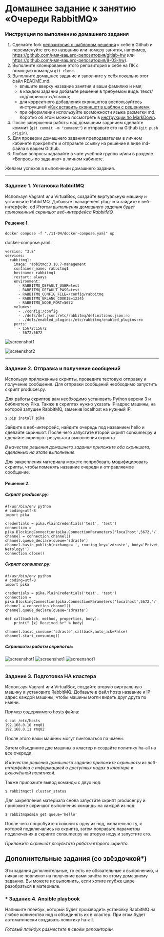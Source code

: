 # Домашнее задание к занятию  «Очереди RabbitMQ»

### Инструкция по выполнению домашнего задания

1. Сделайте fork [репозитория c шаблоном решения](https://github.com/netology-code/sys-pattern-homework) к себе в Github и переименуйте его по названию или номеру занятия, например, https://github.com/имя-вашего-репозитория/gitlab-hw или https://github.com/имя-вашего-репозитория/8-03-hw).
2. Выполните клонирование этого репозитория к себе на ПК с помощью команды `git clone`.
3. Выполните домашнее задание и заполните у себя локально этот файл README.md:
   - впишите вверху название занятия и ваши фамилию и имя;
   - в каждом задании добавьте решение в требуемом виде: текст/код/скриншоты/ссылка;
   - для корректного добавления скриншотов воспользуйтесь инструкцией [«Как вставить скриншот в шаблон с решением»](https://github.com/netology-code/sys-pattern-homework/blob/main/screen-instruction.md);
   - при оформлении используйте возможности языка разметки md. Коротко об этом можно посмотреть в [инструкции по MarkDown](https://github.com/netology-code/sys-pattern-homework/blob/main/md-instruction.md).
4. После завершения работы над домашним заданием сделайте коммит (`git commit -m "comment"`) и отправьте его на Github (`git push origin`).
5. Для проверки домашнего задания преподавателем в личном кабинете прикрепите и отправьте ссылку на решение в виде md-файла в вашем Github.
6. Любые вопросы задавайте в чате учебной группы и/или в разделе «Вопросы по заданию» в личном кабинете.

Желаем успехов в выполнении домашнего задания.

---

### Задание 1. Установка RabbitMQ

Используя Vagrant или VirtualBox, создайте виртуальную машину и установите RabbitMQ.
Добавьте management plug-in и зайдите в веб-интерфейс.
cd 
*Итогом выполнения домашнего задания будет приложенный скриншот веб-интерфейса RabbitMQ.*

#### Решение 1.

```
docker compose -f "./11-04/docker-compose.yaml" up
```
docker-compose.yaml:

```
version: "3.8"
services:
  rabbitmq1:
    image: rabbitmq:3.10.7-management
    container_name: rabbitmq1
    hostname: rabbitmq1
    restart: always
    environment:
      - RABBITMQ_DEFAULT_USER=test
      - RABBITMQ_DEFAULT_PASS=test
      - RABBITMQ_CONFIG_FILE=/config/rabbitmq
      - RABBITMQ_ERLANG_COOKIE=12345
      - RABBITMQ_NODE_PORT=5672
    volumes:
      - ./config:/config
      - ./defs/def.json:/etc/rabbitmq/definitions.json:ro
      - ./defs/enabled_plugins:/etc/rabbitmq/enabled_plugins:ro
    ports:
      - 15672:15672
      - 5672:5672
```
![screenshot1](https://github.com/hachubra/sdb-hw/blob/sdbsql-24/images/Screenshot_16.png)

![screenshot2](https://github.com/hachubra/sdb-hw/blob/sdbsql-24/images/Screenshot_15.png)

---

### Задание 2. Отправка и получение сообщений

Используя приложенные скрипты, проведите тестовую отправку и получение сообщения.
Для отправки сообщений необходимо запустить скрипт producer.py.

Для работы скриптов вам необходимо установить Python версии 3 и библиотеку Pika.
Также в скриптах нужно указать IP-адрес машины, на которой запущен RabbitMQ, заменив localhost на нужный IP.

```shell script
$ pip install pika
```

Зайдите в веб-интерфейс, найдите очередь под названием hello и сделайте скриншот.
После чего запустите второй скрипт consumer.py и сделайте скриншот результата выполнения скрипта

*В качестве решения домашнего задания приложите оба скриншота, сделанных на этапе выполнения.*

Для закрепления материала можете попробовать модифицировать скрипты, чтобы поменять название очереди и отправляемое сообщение.

#### Решение 2.
##### Скрипт producer.py:

```
#!/usr/bin/env python
# coding=utf-8
import pika

credentials = pika.PlainCredentials('test', 'test')
connection = pika.BlockingConnection(pika.ConnectionParameters('localhost',5672,'/',credentials))
channel = connection.channel()
channel.queue_declare(queue='zdraste')
channel.basic_publish(exchange='', routing_key='zdraste', body='Privet Netology!')
connection.close()
```

##### Скрипт consumer.py:

```
#!/usr/bin/env python
# coding=utf-8
import pika

credentials = pika.PlainCredentials('test', 'test')
connection = pika.BlockingConnection(pika.ConnectionParameters('localhost',5672,'/',credentials))
channel = connection.channel()
channel.queue_declare(queue='zdraste')

def callback(ch, method, properties, body):
    print(" [x] Received %r" % body)

channel.basic_consume('zdraste',callback,auto_ack=False)
channel.start_consuming()
```

##### Скриншоты работы скрипотов:

![screenshot1](https://github.com/hachubra/sdb-hw/blob/sdbsql-24/images/Screenshot_17.png)
![screenshot1](https://github.com/hachubra/sdb-hw/blob/sdbsql-24/images/Screenshot_18.png)
![screenshot1](https://github.com/hachubra/sdb-hw/blob/sdbsql-24/images/Screenshot_19.png)

---

### Задание 3. Подготовка HA кластера

Используя Vagrant или VirtualBox, создайте вторую виртуальную машину и установите RabbitMQ.
Добавьте в файл hosts название и IP-адрес каждой машины, чтобы машины могли видеть друг друга по имени.

Пример содержимого hosts файла:
```shell script
$ cat /etc/hosts
192.168.0.10 rmq01
192.168.0.11 rmq02
```
После этого ваши машины могут пинговаться по имени.

Затем объедините две машины в кластер и создайте политику ha-all на все очереди.

*В качестве решения домашнего задания приложите скриншоты из веб-интерфейса с информацией о доступных нодах в кластере и включённой политикой.*

Также приложите вывод команды с двух нод:

```shell script
$ rabbitmqctl cluster_status
```

Для закрепления материала снова запустите скрипт producer.py и приложите скриншот выполнения команды на каждой из нод:

```shell script
$ rabbitmqadmin get queue='hello'
```

После чего попробуйте отключить одну из нод, желательно ту, к которой подключались из скрипта, затем поправьте параметры подключения в скрипте consumer.py на вторую ноду и запустите его.

*Приложите скриншот результата работы второго скрипта.*


## Дополнительные задания (со звёздочкой*)
Эти задания дополнительные, то есть не обязательные к выполнению, и никак не повлияют на получение вами зачёта по этому домашнему заданию. Вы можете их выполнить, если хотите глубже шире разобраться в материале.

### * Задание 4. Ansible playbook

Напишите плейбук, который будет производить установку RabbitMQ на любое количество нод и объединять их в кластер.
При этом будет автоматически создавать политику ha-all.

*Готовый плейбук разместите в своём репозитории.*

